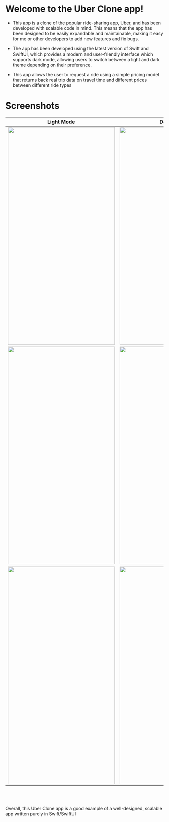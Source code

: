# Welcome to the Uber Clone app!

- This app is a clone of the popular ride-sharing app, Uber, and has been developed with scalable code in mind. This means that the app has been designed to be easily expandable and maintainable, making it easy for me or other developers to add new features and fix bugs.

- The app has been developed using the latest version of Swift and SwiftUI, which provides a modern and user-friendly interface which supports dark mode, allowing users to switch between a light and dark theme depending on their preference.

- This app allows the user to request a ride using a simple pricing model that returns back real trip data on travel time and different prices between different ride types

# Screenshots

| Light Mode  | Dark Mode |
| ------------- | ------------- |
| <img src="https://user-images.githubusercontent.com/16765940/210469751-19b9472d-73cb-4c00-ac31-f507ad85a825.png" width="340" height="690">   | <img src="https://user-images.githubusercontent.com/16765940/210470056-8037f331-2d56-4f9b-b77a-9922bae11193.png" width="340" height="690">  |
| <img src="https://user-images.githubusercontent.com/16765940/210470448-2b3a604b-cf67-417e-b70b-8ab43125c4b9.png" width="340" height="690"> | <img src="https://user-images.githubusercontent.com/16765940/210470338-5965c03f-c877-452f-8a55-04025c35fa42.png" width="340" height="690">   |
| <img src="https://user-images.githubusercontent.com/16765940/210470692-541b687b-62bb-4cbe-b7d7-97f0f4314c57.png" width="340" height="690"> | <img src="https://user-images.githubusercontent.com/16765940/210470923-12210b77-d224-4e52-99c7-ff7d8648f4f1.png" width="340" height="690">  |


<br>
<br>

Overall, this Uber Clone app is a good example of a well-designed, scalable app written purely in Swift/SwiftUI


